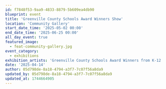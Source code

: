 ```yaml
---
id: f7848f53-9aa9-4833-8879-5b609ea4db90
blueprint: event
title: 'Greenville County Schools Award Winners Show'
location: 'Community Gallery'
start_date_time: '2025-05-02 00:00'
end_date_time: '2025-06-25 00:00'
all_day_event: true
featured_image:
  - feat-community-gallery.jpg
event_category:
  - exhibitions
exhibition_artists: 'Greenville County Schools Award Winners from K-12'
date: '2025-04-14'
author: 05d798de-8a18-4794-a3f7-7c07f56a8da9
updated_by: 05d798de-8a18-4794-a3f7-7c07f56a8da9
updated_at: 1744664905
---
```

